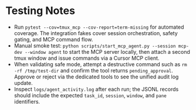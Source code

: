# Testing Notes

- Run `pytest --cov=tmux_mcp --cov-report=term-missing` for automated coverage. The integration fakes cover session orchestration, safety gating, and MCP command flow.
- Manual smoke test: `python scripts/start_mcp_agent.py --session mcp-dev --window agent` to start the MCP server locally, then attach a second tmux window and issue commands via a Cursor MCP client.
- When validating safe mode, attempt a destructive command such as `rm -rf /tmp/test-dir` and confirm the tool returns `pending_approval`. Approve or reject via the dedicated tools to see the unified audit log update.
- Inspect `logs/agent_activity.log` after each run; the JSONL records should include the expected `task_id`, `session`, `window`, and `pane` identifiers.
